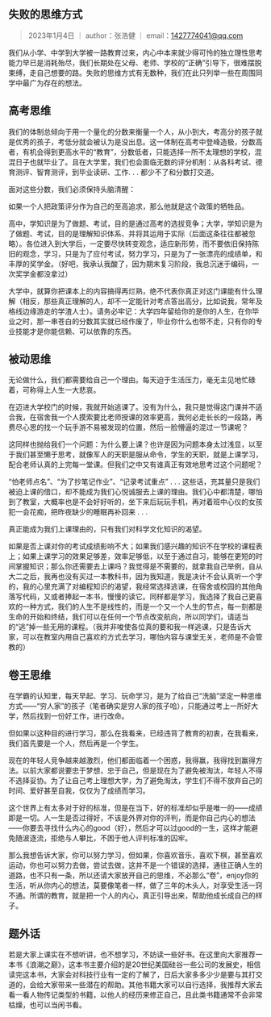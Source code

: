 ## 失败的思维方式
> 2023年1月4日 ｜ author：张浩健 ｜ email：1427774041@qq.com

我们从小学、中学到大学被一路教育过来，内心中本来就少得可怜的独立理性思考能力早已是消耗殆尽，我们长期处在父母、老师、学校的“正确”引导下，很难摆脱束缚，走自己想要的路。失败的思维方式有无数种，我们在此只列举一些在周围同学中最广为存在的想法。

## 高考思维

我们的体制总倾向于用一个量化的分数来衡量一个人，从小到大，考高分的孩子就是优秀的孩子，考低分就会被认为是没出息。这一体制在高考中登峰造极，分数高者，有机会得到更高水平的“教育”，分数低者，只能选择一所不太理想的学校，混混日子也就毕业了。且在大学里，我们也会面临无数的评分机制：从各科考试、德育测评、智育测评，到毕业读研、工作. . . 都少不了和分数打交道。

面对这些分数，我们必须保持头脑清醒：

如果一个人把政策评分作为自己的至高追求，那么他就是这个政策的牺牲品。

高中，学知识是为了做题、考试，目的是通过高考的选拔竞争；大学，学知识是为了做题、考试，目的是理解知识体系、并将其运用于实际（后面这条往往都被忽略）。各位进入到大学后，一定要尽快转变观念，适应新形势，而不要依旧保持陈旧的观念，学习，只是为了应付考试，努力学习，只是为了一张漂亮的成绩单，和丰厚的奖学金。（好吧，我承认我酸了，因为期末复习阶段，我总沉迷于编码，一次奖学金都没拿过）

大学中，就算你把课本上的内容搞得再烂熟，绝不代表你真正对这门课能有什么理解（相反，那些真正理解的人，却不一定能针对考点答出高分，比如说我，常年及格线边缘游走的学渣人士）。请务必牢记：大学四年留给你的是你的人生，在你毕业之时，那一串苍白的分数其实就已经作废了，毕业你什么也带不走，只有你的专业技能才是你能信赖、可以依靠的东西。

## 被动思维

无论做什么，我们都需要给自己一个理由。每天迫于生活压力，毫无主见地忙碌着，可称得上人生一大悲哀。

在迈进大学校门的时候，我就开始逃课了。没有为什么，我只是觉得这门课并不适合我，在宿舍我一个人摸索要比老师授课的效率更高，我何必走长长的一段路，再费尽心思的找一个玩手游不易被发现的位置，然后一脸懵逼的混过一节课呢？

这同样也抛给我们一个问题：为什么要上课？也许是因为问题本身太过浅显，以至于我们甚至懒于思考，就像军人的天职是服从命令，学生的天职，就是上课学习，配合老师认真的上完每一堂课。但我们之中又有谁真正有效地思考过这个问题呢？

“怕老师点名”、“为了抄笔记作业”、“记录考试重点” . . . 这些话，充其量只是我们被迫上课的借口，却不能成为我们心悦诚服去上课的理由。我们心中都清楚，哪怕到了教室，大概率也是不会好好听的，坐下来后玩玩手机，再对着班中心仪的女孩犯一会花痴，把昨夜缺少的睡眠再补回来 . . .

真正能成为我们上课理由的，只有我们对科学文化知识的渴望。

如果是否上课对你的考试成绩影响不大；如果我们感兴趣的知识不在学校的课程表上；如果上课学习的效果足够差，效率足够低，以至于通过自习，能够在更短的时间掌握知识；那么你还需要去上课吗？我觉得是不需要的，就拿我自己举例，自从大二之后，我再也没有买过一本教科书，因为我知道，我是决计不会认真听一个字的，我的心里充满了对编程知识的渴望，我经常选择逃课，在宿舍或校园的其他角落写代码，又或者捧起一本书，慢慢的读它。同样都是学习，我选择了我自己更喜欢的一种方式，我们的人生不是线性的，而是一个又一个人生的节点，每一刻都是生命的开始和终结，我们可以在任何一个节点改变航向，所以同学们，请适当的“逃”掉一些无用的课程。（我并非唆使各位真的要和我一样逃课，只是告诉大家，可以在教室内用自己喜欢的方式去学习，哪怕内容与课堂无关，老师是不会管教的）

## 卷王思维
在学霸的认知里，每天早起、学习、玩命学习，是为了给自己“洗脑”坚定一种思维方式——“穷人家”的孩子（笔者确实是穷人家的孩子哈），只能通过考上一所好大学，然后找到一份好工作，进行改命。

但如果以这种目的进行学习，那么在我看来，已经违背了教育的初衷，在我看来，我们首先要是一个人，然后再是一个学生。 

现在的年轻人竞争越来越激烈，他们都面临着一个困惑，我得赢，我得找到赢得方法。以前大家都说要忠于梦想，忠于自己，但是现在为了避免被淘汰，年轻人不得不选择妥协。为了让自己考上理想大学，为了避免淘汰，学生们不得不放弃自己的时间、爱好甚至自我，仅仅为了成绩而学习。

这个世界上有太多对于好的标准，但是在当下，好的标准却似乎是唯一的——成绩即是一切。人一生是否过得好，不该是外界对你的评判，而是你自己内心的想法——你要去寻找什么内心的good（好），然后才可以过good的一生，这样才能避免随波逐流，拒绝与人攀比，不困于他人评判标准的囚牢。

那么我想告诉大家，你可以努力学习，但如果，你喜欢音乐，喜欢下棋，甚至喜欢运动，你也可以努力去做，尝试去做，这并不是一个错误的选择，通往正确人生的道路，也不只有一条，所以还请大家放开自己的思维，不必那么“卷”，enjoy你的生活，听从你内心的想法，莫要像笔者一样，做了三年的木头人，对享受生活一窍不通。所谓的教育，就是把一个人的内心，真正引导出来，帮助他成长成自己的样子。



## 题外话

若是大家上课实在不想听讲，也不想学习，不妨读一些好书。在这里向大家推荐一本书《浪潮之巅》，这本书主要介绍的是20世纪美国硅谷一些公司的发展史，相信读完这本书，大家会对科技行业有一定的了解了，日后大家多多少少是要与其打交道的，会给大家带来一些潜在的帮助。其他书籍大家可以自行选择，我推荐大家去看一看人物传记类型的书籍，以他人的经历来修正自己，且此类书籍通常不会非常枯燥，也可以当闲书看。
